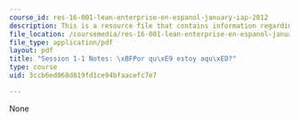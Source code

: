 ```yaml
---
course_id: res-16-001-lean-enterprise-en-espanol-january-iap-2012
description: This is a resource file that contains information regarding session 1-1.
file_location: /coursemedia/res-16-001-lean-enterprise-en-espanol-january-iap-2012/3ccb6ed068d819fd1ce94bfaacefc7e7_MITRES_16_001IAP12_1-1_Why.pdf
file_type: application/pdf
layout: pdf
title: "Session 1-1 Notes: \xBFPor qu\xE9 estoy aqu\xED?"
type: course
uid: 3ccb6ed068d819fd1ce94bfaacefc7e7

---
```

None